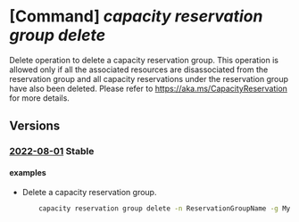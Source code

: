# [Command] _capacity reservation group delete_

Delete operation to delete a capacity reservation group. This operation is allowed only if all the associated resources are disassociated from the reservation group and all capacity reservations under the reservation group have also been deleted. Please refer to https://aka.ms/CapacityReservation for more details.

## Versions

### [2022-08-01](/Resources/mgmt-plane/L3N1YnNjcmlwdGlvbnMve30vcmVzb3VyY2Vncm91cHMve30vcHJvdmlkZXJzL21pY3Jvc29mdC5jb21wdXRlL2NhcGFjaXR5cmVzZXJ2YXRpb25ncm91cHMve30=/2022-08-01.xml) **Stable**

<!-- mgmt-plane /subscriptions/{}/resourcegroups/{}/providers/microsoft.compute/capacityreservationgroups/{} 2022-08-01 -->

#### examples

- Delete a capacity reservation group.
    ```bash
        capacity reservation group delete -n ReservationGroupName -g MyResourceGroup --yes
    ```

